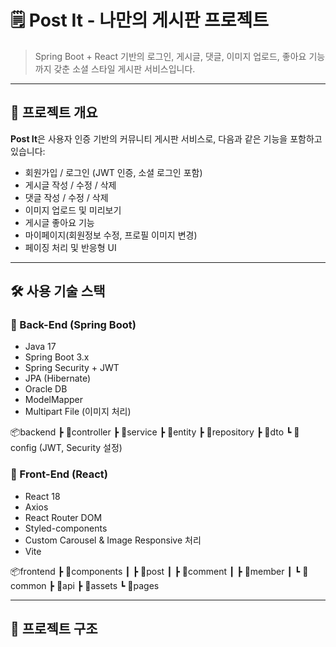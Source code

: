 # 🗒️ Post It - 나만의 게시판 프로젝트

> Spring Boot + React 기반의 로그인, 게시글, 댓글, 이미지 업로드, 좋아요 기능까지 갖춘 소셜 스타일 게시판 서비스입니다.

---

## 📌 프로젝트 개요

**Post It**은 사용자 인증 기반의 커뮤니티 게시판 서비스로, 다음과 같은 기능을 포함하고 있습니다:

- 회원가입 / 로그인 (JWT 인증, 소셜 로그인 포함)
- 게시글 작성 / 수정 / 삭제
- 댓글 작성 / 수정 / 삭제
- 이미지 업로드 및 미리보기
- 게시글 좋아요 기능
- 마이페이지(회원정보 수정, 프로필 이미지 변경)
- 페이징 처리 및 반응형 UI

---

## 🛠️ 사용 기술 스택

### 🧩 Back-End (Spring Boot)

- Java 17
- Spring Boot 3.x
- Spring Security + JWT
- JPA (Hibernate)
- Oracle DB
- ModelMapper
- Multipart File (이미지 처리)

📦backend
┣ 📂controller
┣ 📂service
┣ 📂entity
┣ 📂repository
┣ 📂dto
┗ 📂config (JWT, Security 설정)

### 🎨 Front-End (React)

- React 18
- Axios
- React Router DOM
- Styled-components
- Custom Carousel & Image Responsive 처리
- Vite

📦frontend
┣ 📂components
┃ ┣ 📂post
┃ ┣ 📂comment
┃ ┣ 📂member
┃ ┗ 📂common
┣ 📂api
┣ 📂assets
┗ 📂pages

---

## 📁 프로젝트 구조
